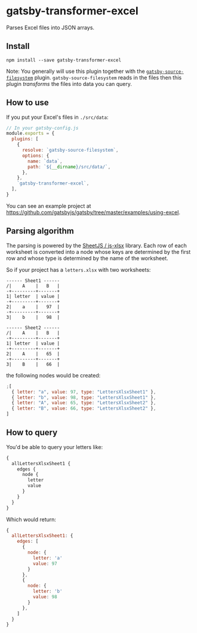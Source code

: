 # gatsby-transformer-excel

Parses Excel files into JSON arrays.

## Install

`npm install --save gatsby-transformer-excel`

Note: You generally will use this plugin together with the [`gatsby-source-filesystem`](/packages/gatsby-source-filesystem/) plugin. `gatsby-source-filesystem` reads in the files then this plugin _transforms_ the files into data you can query.

## How to use

If you put your Excel's files in `./src/data`:

```javascript
// In your gatsby-config.js
module.exports = {
  plugins: [
    {
      resolve: `gatsby-source-filesystem`,
      options: {
        name: `data`,
        path: `${__dirname}/src/data/`,
      },
    },
    `gatsby-transformer-excel`,
  ],
}
```

You can see an example project at https://github.com/gatsbyjs/gatsby/tree/master/examples/using-excel.

## Parsing algorithm

The parsing is powered by the [SheetJS / js-xlsx](https://git.io/xlsx) library.
Each row of each worksheet is converted into a node whose keys are determined by
the first row and whose type is determined by the name of the worksheet.

So if your project has a `letters.xlsx` with two worksheets:

```
------ Sheet1 ------
/|    A    |   B   |
-+---------+-------+
1| letter  | value |
-+---------+-------+
2|    a    |   97  |
-+---------+-------+
3|    b    |   98  |

------ Sheet2 ------
/|    A    |   B   |
-+---------+-------+
1| letter  | value |
-+---------+-------+
2|    A    |   65  |
-+---------+-------+
3|    B    |   66  |
```

the following nodes would be created:

```javascript
;[
  { letter: "a", value: 97, type: "LettersXlsxSheet1" },
  { letter: "b", value: 98, type: "LettersXlsxSheet1" },
  { letter: "A", value: 65, type: "LettersXlsxSheet2" },
  { letter: "B", value: 66, type: "LettersXlsxSheet2" },
]
```

## How to query

You'd be able to query your letters like:

```graphql
{
  allLettersXlsxSheet1 {
    edges {
      node {
        letter
        value
      }
    }
  }
}
```

Which would return:

```javascript
{
  allLettersXlsxSheet1: {
    edges: [
      {
        node: {
          letter: 'a'
          value: 97
        }
      },
      {
        node: {
          letter: 'b'
          value: 98
        }
      },
    ]
  }
}
```
